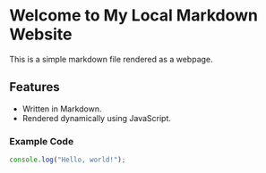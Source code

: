 # Welcome to My Local Markdown Website

This is a simple markdown file rendered as a webpage.

## Features
- Written in Markdown.
- Rendered dynamically using JavaScript.

### Example Code
```javascript
console.log("Hello, world!");